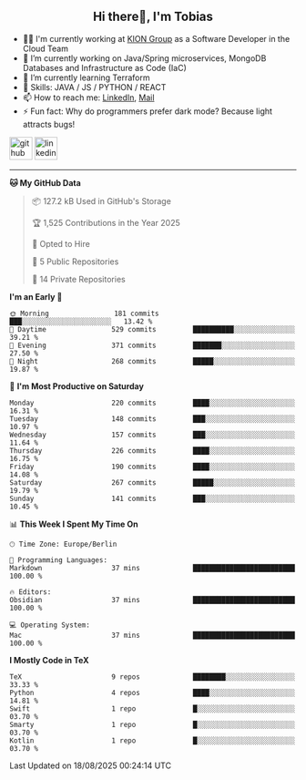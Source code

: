 <h2 align="center">Hi there👋, I'm Tobias</h2>

- 🧑‍💼 I'm currently working at [KION Group](https://www.kiongroup.com/) as a Software Developer in the Cloud Team
- 🔭 I’m currently working on Java/Spring microservices, MongoDB Databases and Infrastructure as Code (IaC)
- 🌱 I’m currently learning Terraform
- 💪 Skills: JAVA / JS / PYTHON / REACT
- 📫 How to reach me: [LinkedIn](https://www.linkedin.com/in/tgoetz), [Mail](mailto:mail@tobiasgoetz.com) 
- ⚡ Fun fact: Why do programmers prefer dark mode? Because light attracts bugs!

[<img src='https://cdn.jsdelivr.net/npm/simple-icons@3.0.1/icons/github.svg' alt='github' height='40'>](https://github.com/TobiasGoetz)  [<img src='https://cdn.jsdelivr.net/npm/simple-icons@3.0.1/icons/linkedin.svg' alt='linkedin' height='40'>](https://www.linkedin.com/in/tgoetz/)  

---

<!--START_SECTION:waka-->
**🐱 My GitHub Data** 

> 📦 127.2 kB Used in GitHub's Storage 
 > 
> 🏆 1,525 Contributions in the Year 2025
 > 
> 💼 Opted to Hire
 > 
> 📜 5 Public Repositories 
 > 
> 🔑 14 Private Repositories 
 > 
**I'm an Early 🐤** 

```text
🌞 Morning                181 commits         ███░░░░░░░░░░░░░░░░░░░░░░   13.42 % 
🌆 Daytime                529 commits         ██████████░░░░░░░░░░░░░░░   39.21 % 
🌃 Evening                371 commits         ███████░░░░░░░░░░░░░░░░░░   27.50 % 
🌙 Night                  268 commits         █████░░░░░░░░░░░░░░░░░░░░   19.87 % 
```
📅 **I'm Most Productive on Saturday** 

```text
Monday                   220 commits         ████░░░░░░░░░░░░░░░░░░░░░   16.31 % 
Tuesday                  148 commits         ███░░░░░░░░░░░░░░░░░░░░░░   10.97 % 
Wednesday                157 commits         ███░░░░░░░░░░░░░░░░░░░░░░   11.64 % 
Thursday                 226 commits         ████░░░░░░░░░░░░░░░░░░░░░   16.75 % 
Friday                   190 commits         ████░░░░░░░░░░░░░░░░░░░░░   14.08 % 
Saturday                 267 commits         █████░░░░░░░░░░░░░░░░░░░░   19.79 % 
Sunday                   141 commits         ███░░░░░░░░░░░░░░░░░░░░░░   10.45 % 
```


📊 **This Week I Spent My Time On** 

```text
🕑︎ Time Zone: Europe/Berlin

💬 Programming Languages: 
Markdown                 37 mins             █████████████████████████   100.00 % 

🔥 Editors: 
Obsidian                 37 mins             █████████████████████████   100.00 % 

💻 Operating System: 
Mac                      37 mins             █████████████████████████   100.00 % 
```

**I Mostly Code in TeX** 

```text
TeX                      9 repos             ████████░░░░░░░░░░░░░░░░░   33.33 % 
Python                   4 repos             ████░░░░░░░░░░░░░░░░░░░░░   14.81 % 
Swift                    1 repo              █░░░░░░░░░░░░░░░░░░░░░░░░   03.70 % 
Smarty                   1 repo              █░░░░░░░░░░░░░░░░░░░░░░░░   03.70 % 
Kotlin                   1 repo              █░░░░░░░░░░░░░░░░░░░░░░░░   03.70 % 
```




 Last Updated on 18/08/2025 00:24:14 UTC
<!--END_SECTION:waka-->
